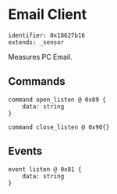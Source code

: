 # Email Client

    identifier: 0x18627b16
    extends: _sensor

Measures PC Email.
## Commands

    command open_listen @ 0x89 {
        data: string
    }

    command close_listen @ 0x90{}

## Events

    event listen @ 0x81 {
        data: string
    }
